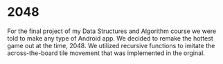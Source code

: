 # 2048
For the final project of my Data Structures and Algorithm course we were told to make any type of Android app. We decided to remake the hottest game out at the time, 2048. We utilized recursive functions to imitate the across-the-board tile movement that was implemented in the orginal.
